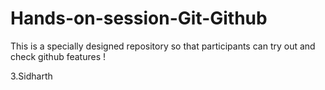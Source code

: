 # Hands-on-session-Git-Github
This is a specially designed repository so that participants can try out and check github features !

3.Sidharth